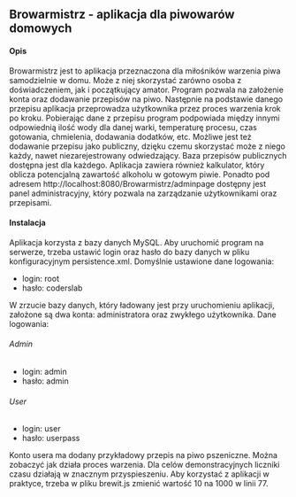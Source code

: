 ## Browarmistrz - aplikacja dla piwowarów domowych

#### Opis
Browarmistrz jest to aplikacja przeznaczona dla miłośników warzenia piwa samodzielnie w domu. Może z niej skorzystać zarówno 
osoba z doświadczeniem, jak i początkujący amator. Program pozwala na założenie konta oraz dodawanie przepisów na piwo. 
Następnie na podstawie danego przepisu aplikacja przeprowadza użytkownika przez proces warzenia krok po kroku. Pobierając dane 
z przepisu program podpowiada między innymi odpowiednią ilość wody dla danej warki, temperaturę procesu, czas gotowania, 
chmielenia, dodawania dodatków, etc. Możliwe jest też dodawanie przepisu jako publiczny, dzięku czemu skorzystać może z niego 
każdy, nawet niezarejestrowany odwiedzający. Baza przepisów publicznych dostępna jest dla każdego. Aplikacja zawiera również 
kalkulator, który oblicza potencjalną zawartość alkoholu w gotowym piwie. Ponadto pod adresem 
http://localhost:8080/Browarmistrz/adminpage dostępny jest panel administracyjny, który pozwala na zarządzanie użytkownikami 
oraz przepisami. 

#### Instalacja
Aplikacja korzysta z bazy danych MySQL. Aby uruchomić program na serwerze, trzeba ustawić login oraz hasło do bazy danych 
w pliku konfiguracyjnym persistence.xml. Domyślnie ustawione dane logowania: 
- login: root
- hasło: coderslab

W zrzucie bazy danych, który ładowany jest przy uruchomieniu aplikacji, założone są dwa konta: administratora oraz zwykłego 
użytkownika. Dane logowania: 
###### Admin
- login: admin
- hasło: admin
###### User
- login: user
- hasło: userpass

Konto usera ma dodany przykładowy przepis na piwo pszeniczne. Można zobaczyć jak działa proces warzenia. 
Dla celów demonstracyjnych liczniki czasu działają w znacznym przyspieszeniu. Aby korzystać z aplikacji w praktyce, trzeba 
w pliku brewit.js zmienić wartość 10 na 1000 w linii 77.
